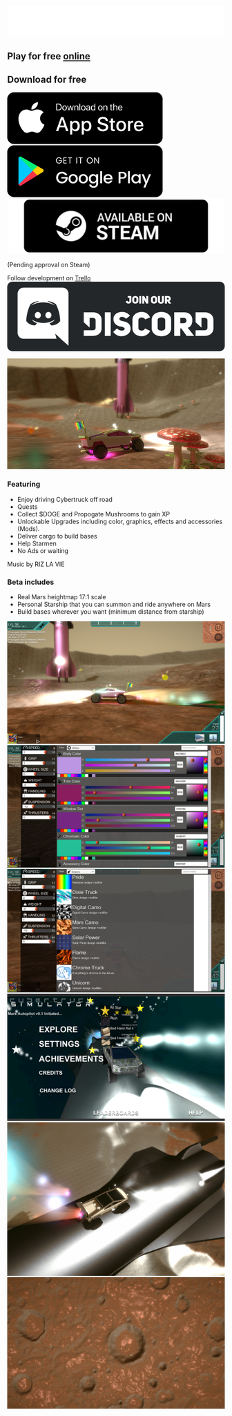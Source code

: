 ![Logo](Screenshots/Logo.png)

## Play for free [online](https://cybertruck.ashmartian.com)

## Download for free
[![Download for iOS](Screenshots/App%20Store%20Badge.png)](https://apps.apple.com/us/app/cybertruck-sim/id1490936469?ls=1)  
[![Download for Android](Screenshots/Google%20Play%20Badge.png)](https://play.google.com/store/apps/details?id=life.brandonmartin.cybertruck)  
[![Download on Steam](Screenshots/button-steam-available-fixed-2.png)](https://store.steampowered.com/app/1784230)

(Pending approval on Steam)

Follow development on [Trello](https://trello.com/b/8cJgFU5C/cybertruck-sim-development)
[![Join Discord](Screenshots/discord-button.png)](https://discord.gg/J3y8u4JKfq)

![Screenshot5](Screenshots/Screenshot%202021-10-10%20022923.png)

### Featuring

- Enjoy driving Cybertruck off road
- Quests
- Collect $DOGE and Propogate Mushrooms to gain XP
- Unlockable Upgrades including color, graphics, effects and accessories (Mods).
- Deliver cargo to build bases
- Help Starmen
- No Ads or waiting

Music by RIZ LA VIE

### Beta includes

- Real Mars heightmap 17:1 scale
- Personal Starship that you can summon and ride anywhere on Mars
- Build bases wherever you want (minimum distance from starship)

![Screenshot](Screenshots/Screenshot%202021-10-10%20021013.png)
![Screenshot2](Screenshots/Screenshot%202021-10-10%20021111.png)
![Screenshot3](Screenshots/Screenshot%202021-10-10%20021138.png)
![Screenshot4](Screenshots/Screenshot%202021-10-10%20022131.png)
![Screenshot5](Screenshots/Screenshot%202021-10-06%20180122.png)
![Screenshot6](Screenshots/Screenshot%202021-10-06%20184601.png)
